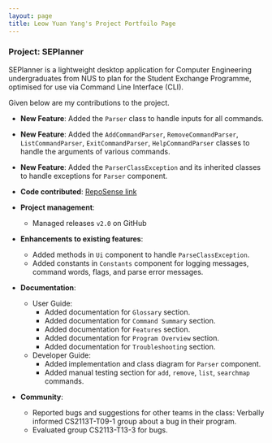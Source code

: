 ```yaml
---
layout: page
title: Leow Yuan Yang's Project Portfoilo Page
---
```

### Project: SEPlanner

SEPlanner is a lightweight desktop application for Computer Engineering undergraduates from NUS to plan for the Student
Exchange Programme, optimised for use via Command Line Interface (CLI).

Given below are my contributions to the project.

* **New Feature**: Added the `Parser` class to handle inputs for all commands. 
 
* **New Feature**: Added the `AddCommandParser`, `RemoveCommandParser`, `ListCommandParser`, `ExitCommandParser`, `HelpCommandParser` classes to handle the arguments of various commands.

* **New Feature**: Added the `ParserClassException` and its inherited classes to handle exceptions for `Parser` component.

* **Code contributed**: [RepoSense link](https://nus-cs2113-ay2122s1.github.io/tp-dashboard/?search=&sort=groupTitle&sortWithin=title&timeframe=commit&mergegroup=&groupSelect=groupByRepos&breakdown=true&checkedFileTypes=docs~functional-code~test-code~other&since=2021-09-25&tabOpen=true&tabType=authorship&zFR=false&tabAuthor=leowyy99&tabRepo=AY2122S1-CS2113T-T09-2%2Ftp%5Bmaster%5D&authorshipIsMergeGroup=false&authorshipFileTypes=docs~functional-code~test-code&authorshipIsBinaryFileTypeChecked=false)

* **Project management**:
    * Managed releases `v2.0` on GitHub

* **Enhancements to existing features**:
  * Added methods in `Ui` component to handle `ParseClassException`.
  * Added constants in `Constants` component for logging messages, command words, flags, and parse error messages.

* **Documentation**:
    * User Guide:
        * Added documentation for `Glossary` section.
        * Added documentation for `Command Summary` section.
        * Added documentation for `Features` section.
        * Added documentation for `Program Overview` section.
        * Added documentation for `Troubleshooting` section.
    * Developer Guide:
        * Added implementation and class diagram for `Parser` component.
        * Added manual testing section for `add`, `remove`, `list`, `searchmap` commands.

* **Community**:
    * Reported bugs and suggestions for other teams in the class: Verbally informed CS2113T-T09-1 group about a bug in their program.
    * Evaluated group CS2113-T13-3 for bugs.